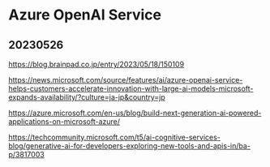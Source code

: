 # Azure OpenAI Service

## 20230526
https://blog.brainpad.co.jp/entry/2023/05/18/150109

https://news.microsoft.com/source/features/ai/azure-openai-service-helps-customers-accelerate-innovation-with-large-ai-models-microsoft-expands-availability/?culture=ja-jp&country=jp

https://azure.microsoft.com/en-us/blog/build-next-generation-ai-powered-applications-on-microsoft-azure/

https://techcommunity.microsoft.com/t5/ai-cognitive-services-blog/generative-ai-for-developers-exploring-new-tools-and-apis-in/ba-p/3817003




